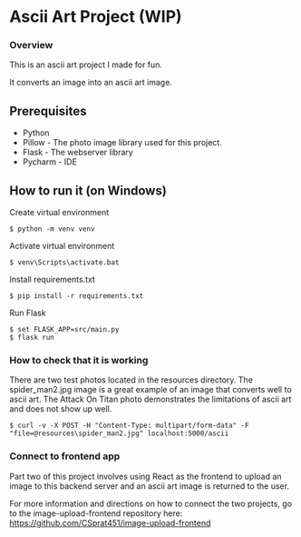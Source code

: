 # Ascii Art Project (WIP)

### Overview

This is an ascii art project I made for fun.

It converts an image into an ascii art image.

## Prerequisites


- Python
- Pillow - The photo image library used for this project.
- Flask - The webserver library 
- Pycharm - IDE

## How to run it (on Windows)

Create virtual environment

```
$ python -m venv venv
```

Activate virtual environment

```
$ venv\Scripts\activate.bat
```

Install requirements.txt

```
$ pip install -r requirements.txt
```

Run Flask
````
$ set FLASK_APP=src/main.py
$ flask run
````

### How to check that it is working

There are two test photos located in the resources directory.
The spider_man2.jpg image is a great example of an image that converts well to
ascii art. The Attack On Titan photo demonstrates the limitations
of ascii art and does not show up well.
````
$ curl -v -X POST -H "Content-Type: multipart/form-data" -F "file=@resources\spider_man2.jpg" localhost:5000/ascii
````

### Connect to frontend app

Part two of this project involves using React as the frontend
to upload an image to this backend server and an ascii art image 
is returned to the user.

For more information and directions on how to connect the two projects,
go to the image-upload-frontend repository here:
https://github.com/CSprat451/image-upload-frontend
